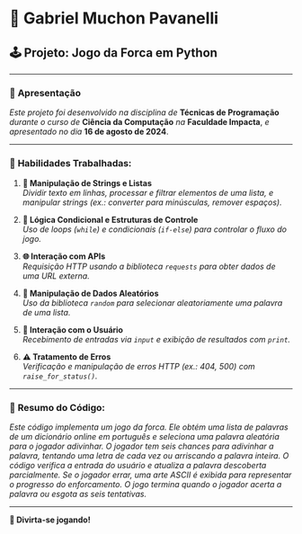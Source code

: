 <!-- ReadME -->

# 🌟 **Gabriel Muchon Pavanelli**  
## 🕹️ **Projeto: Jogo da Forca em Python**

---

### 📖 **Apresentação**
*Este projeto foi desenvolvido na disciplina de* **Técnicas de Programação** *durante o curso de* **Ciência da Computação** *na* **Faculdade Impacta**, *e apresentado no dia* **16 de agosto de 2024**.

---

### 🚀 **Habilidades Trabalhadas:**

1. **📝 Manipulação de Strings e Listas**  
   *Dividir texto em linhas, processar e filtrar elementos de uma lista, e manipular strings (ex.: converter para minúsculas, remover espaços).*

2. **🔄 Lógica Condicional e Estruturas de Controle**  
   *Uso de loops (`while`) e condicionais (`if-else`) para controlar o fluxo do jogo.*

3. **🌐 Interação com APIs**  
   *Requisição HTTP usando a biblioteca `requests` para obter dados de uma URL externa.*

4. **🎲 Manipulação de Dados Aleatórios**  
   *Uso da biblioteca `random` para selecionar aleatoriamente uma palavra de uma lista.*

5. **💬 Interação com o Usuário**  
   *Recebimento de entradas via `input` e exibição de resultados com `print`.*

6. **⚠️ Tratamento de Erros**  
   *Verificação e manipulação de erros HTTP (ex.: 404, 500) com `raise_for_status()`.*

---

### 📝 **Resumo do Código:**
*Este código implementa um jogo da forca. Ele obtém uma lista de palavras de um dicionário online em português e seleciona uma palavra aleatória para o jogador adivinhar. O jogador tem seis chances para adivinhar a palavra, tentando uma letra de cada vez ou arriscando a palavra inteira. O código verifica a entrada do usuário e atualiza a palavra descoberta parcialmente. Se o jogador errar, uma arte ASCII é exibida para representar o progresso do enforcamento. O jogo termina quando o jogador acerta a palavra ou esgota as seis tentativas.*

---

**🎉 Divirta-se jogando!**

<!-- end -->
